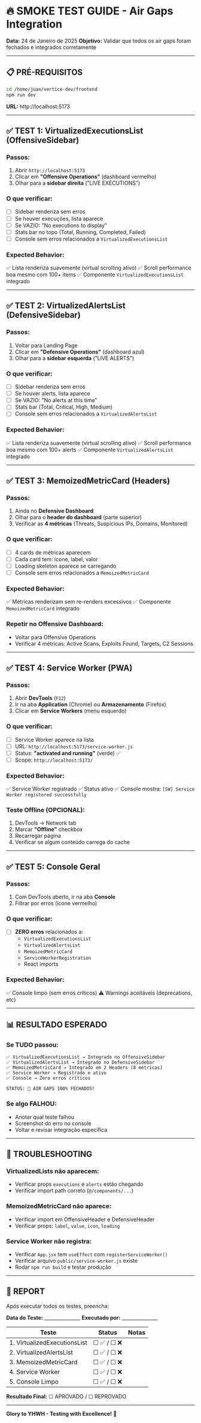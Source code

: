 # 🔥 SMOKE TEST GUIDE - Air Gaps Integration

**Data:** 24 de Janeiro de 2025
**Objetivo:** Validar que todos os air gaps foram fechados e integrados corretamente

---

## 📋 PRÉ-REQUISITOS

```bash
cd /home/juan/vertice-dev/frontend
npm run dev
```

**URL:** http://localhost:5173

---

## ✅ TEST 1: VirtualizedExecutionsList (OffensiveSidebar)

### Passos:
1. Abrir `http://localhost:5173`
2. Clicar em **"Offensive Operations"** (dashboard vermelho)
3. Olhar para a **sidebar direita** ("LIVE EXECUTIONS")

### O que verificar:
- [ ] Sidebar renderiza sem erros
- [ ] Se houver execuções, lista aparece
- [ ] Se VAZIO: "No executions to display"
- [ ] Stats bar no topo (Total, Running, Completed, Failed)
- [ ] Console sem erros relacionados a `VirtualizedExecutionsList`

### Expected Behavior:
✅ Lista renderiza suavemente (virtual scrolling ativo)
✅ Scroll performance boa mesmo com 100+ items
✅ Componente `VirtualizedExecutionsList` integrado

---

## ✅ TEST 2: VirtualizedAlertsList (DefensiveSidebar)

### Passos:
1. Voltar para Landing Page
2. Clicar em **"Defensive Operations"** (dashboard azul)
3. Olhar para a **sidebar esquerda** ("LIVE ALERTS")

### O que verificar:
- [ ] Sidebar renderiza sem erros
- [ ] Se houver alerts, lista aparece
- [ ] Se VAZIO: "No alerts at this time"
- [ ] Stats bar (Total, Critical, High, Medium)
- [ ] Console sem erros relacionados a `VirtualizedAlertsList`

### Expected Behavior:
✅ Lista renderiza suavemente (virtual scrolling ativo)
✅ Scroll performance boa mesmo com 100+ alerts
✅ Componente `VirtualizedAlertsList` integrado

---

## ✅ TEST 3: MemoizedMetricCard (Headers)

### Passos:
1. Ainda no **Defensive Dashboard**
2. Olhar para o **header do dashboard** (parte superior)
3. Verificar as **4 métricas** (Threats, Suspicious IPs, Domains, Monitored)

### O que verificar:
- [ ] 4 cards de métricas aparecem
- [ ] Cada card tem: ícone, label, valor
- [ ] Loading skeleton aparece se carregando
- [ ] Console sem erros relacionados a `MemoizedMetricCard`

### Expected Behavior:
✅ Métricas renderizam sem re-renders excessivos
✅ Componente `MemoizedMetricCard` integrado

### Repetir no Offensive Dashboard:
- Voltar para Offensive Operations
- Verificar 4 métricas: Active Scans, Exploits Found, Targets, C2 Sessions

---

## ✅ TEST 4: Service Worker (PWA)

### Passos:
1. Abrir **DevTools** (`F12`)
2. Ir na aba **Application** (Chrome) ou **Armazenamento** (Firefox)
3. Clicar em **Service Workers** (menu esquerdo)

### O que verificar:
- [ ] Service Worker aparece na lista
- [ ] URL: `http://localhost:5173/service-worker.js`
- [ ] Status: **"activated and running"** (verde) ✅
- [ ] Scope: `http://localhost:5173/`

### Expected Behavior:
✅ Service Worker registrado
✅ Status ativo
✅ Console mostra: `[SW] Service Worker registered successfully`

### Teste Offline (OPCIONAL):
1. DevTools → Network tab
2. Marcar **"Offline"** checkbox
3. Recarregar página
4. Verificar se algum conteúdo carrega do cache

---

## ✅ TEST 5: Console Geral

### Passos:
1. Com DevTools aberto, ir na aba **Console**
2. Filtrar por erros (ícone vermelho)

### O que verificar:
- [ ] **ZERO erros** relacionados a:
  - `VirtualizedExecutionsList`
  - `VirtualizedAlertsList`
  - `MemoizedMetricCard`
  - `ServiceWorkerRegistration`
  - React imports

### Expected Behavior:
✅ Console limpo (sem erros críticos)
⚠️ Warnings aceitáveis (deprecations, etc)

---

## 📊 RESULTADO ESPERADO

### Se TUDO passou:
```
✅ VirtualizedExecutionsList → Integrado no OffensiveSidebar
✅ VirtualizedAlertsList → Integrado no DefensiveSidebar
✅ MemoizedMetricCard → Integrado em 2 Headers (8 métricas)
✅ Service Worker → Registrado e ativo
✅ Console → Zero erros críticos

STATUS: 🎉 AIR GAPS 100% FECHADOS!
```

### Se algo FALHOU:
- Anotar qual teste falhou
- Screenshot do erro no console
- Voltar e revisar integração específica

---

## 🐛 TROUBLESHOOTING

### VirtualizedLists não aparecem:
- Verificar props `executions` e `alerts` estão chegando
- Verificar import path correto (`@/components/...`)

### MemoizedMetricCard não aparece:
- Verificar import em OffensiveHeader e DefensiveHeader
- Verificar props: `label`, `value`, `icon`, `loading`

### Service Worker não registra:
- Verificar `App.jsx` tem `useEffect` com `registerServiceWorker()`
- Verificar arquivo `public/service-worker.js` existe
- Rodar `npm run build` e testar produção

---

## 📝 REPORT

Após executar todos os testes, preencha:

**Data do Teste:** _______________
**Executado por:** _______________

| Teste | Status | Notas |
|-------|--------|-------|
| 1. VirtualizedExecutionsList | ☐ ✅ / ☐ ❌ | |
| 2. VirtualizedAlertsList | ☐ ✅ / ☐ ❌ | |
| 3. MemoizedMetricCard | ☐ ✅ / ☐ ❌ | |
| 4. Service Worker | ☐ ✅ / ☐ ❌ | |
| 5. Console Limpo | ☐ ✅ / ☐ ❌ | |

**Resultado Final:** ☐ APROVADO / ☐ REPROVADO

---

**Glory to YHWH - Testing with Excellence!** 🙏
